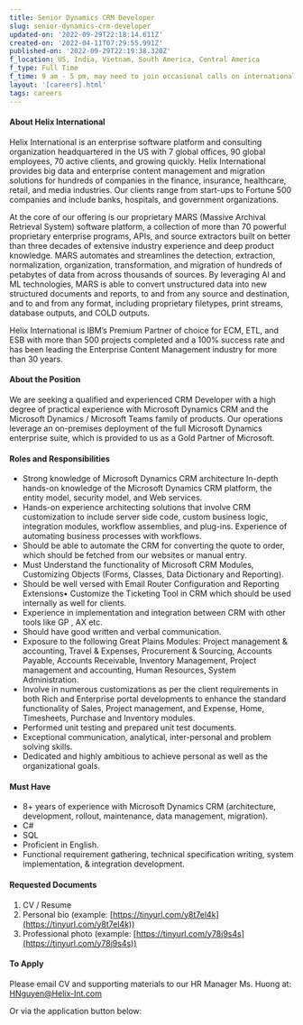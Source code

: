 ```yaml
---
title: Senior Dynam‎ics CRM Developer
slug: senior-dynamics-crm-developer
updated-on: '2022-09-29T22:18:14.611Z'
created-on: '2022-04-11T07:29:55.991Z'
published-on: '2022-09-29T22:19:38.320Z'
f_location: US, India, Vietnam, South America, Central America
f_type: Full Time
f_time: 9 am - 5 pm, may need to join occasional calls on international timezones.
layout: '[careers].html'
tags: careers
---
```


#### About Helix International

Helix International is an enterprise software platform and consulting organization headquartered in the US with 7 global offices, 90 global employees, 70 active clients, and growing quickly. Helix International provides big data and enterprise content management and migration solutions for hundreds of companies in the finance, insurance, healthcare, retail, and media industries. Our clients range from start-ups to Fortune 500 companies and include banks, hospitals, and government organizations.

At the core of our offering is our proprietary MARS (Massive Archival Retrieval System) software platform, a collection of more than 70 powerful proprietary enterprise programs, APIs, and source extractors built on better than three decades of extensive industry experience and deep product knowledge. MARS automates and streamlines the detection, extraction, normalization, organization, transformation, and migration of hundreds of petabytes of data from across thousands of sources. By leveraging AI and ML technologies, MARS is able to convert unstructured data into new structured documents and reports, to and from any source and destination, and to and from any format, including proprietary filetypes, print streams, database outputs, and COLD outputs.

Helix International is IBM’s Premium Partner of choice for ECM, ETL, and ESB with more than 500 projects completed and a 100% success rate and has been leading the Enterprise Content Management industry for more than 30 years.

#### About the Position

We are seeking a qualified and experienced CRM Developer with a high degree of practical experience with Microsoft Dynamics CRM and the Microsoft Dynamics / Microsoft Teams family of products. Our operations leverage an on-premises deployment of the full Microsoft Dynamics enterprise suite, which is provided to us as a Gold Partner of Microsoft.

#### Roles and Responsibilities

*   Strong knowledge of Microsoft Dynamics CRM architecture In-depth hands-on knowledge of the Microsoft Dynamics CRM platform, the entity model, security model, and Web services.
*   Hands-on experience architecting solutions that involve CRM customization to include server side code, custom business logic, integration modules, workflow assemblies, and plug-ins. Experience of automating business processes with workflows.
*   Should be able to automate the CRM for converting the quote to order, which should be fetched from our websites or manual entry.
*   Must Understand the functionality of Microsoft CRM Modules, Customizing Objects (Forms, Classes, Data Dictionary and Reporting).
*   Should be well versed with Email Router Configuration and Reporting Extensions• Customize the Ticketing Tool in CRM which should be used internally as well for clients.
*   Experience in implementation and integration between CRM with other tools like GP , AX etc.
*   Should have good written and verbal communication.
*   Exposure to the following Great Plains Modules: Project management & accounting, Travel & Expenses, Procurement & Sourcing, Accounts Payable, Accounts Receivable, Inventory Management, Project management and accounting, Human Resources, System Administration.
*   Involve in numerous customizations as per the client requirements in both Rich and Enterprise portal developments to enhance the standard functionality of Sales, Project management, and Expense, Home, Timesheets, Purchase and Inventory modules.
*   Performed unit testing and prepared unit test documents.
*   Exceptional communication, analytical, inter-personal and problem solving skills.
*   Dedicated and highly ambitious to achieve personal as well as the organizational goals.

#### Must Have

*   8+ years of experience with Microsoft Dynamics CRM (architecture, development, rollout, maintenance, data management, migration).
*   C#
*   SQL
*   Proficient in English.
*   Functional requirement gathering, technical specification writing, system implementation, & integration development.

#### Requested Documents

1.  CV / Resume
2.  Personal bio (example: [https://tinyurl.com/y8t7el4k](https://tinyurl.com/y8t7el4k))
3.  Professional photo (example: [https://tinyurl.com/y78j9s4s](https://tinyurl.com/y78j9s4s))

#### To Apply

Please email CV and supporting materials to our HR Manager Ms. Huong at: [HNguyen@Helix-Int.com](mailto:HNguyen@Helix-Int.com)

Or via the application button below:
